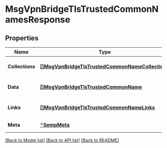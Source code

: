 # MsgVpnBridgeTlsTrustedCommonNamesResponse

## Properties
Name | Type | Description | Notes
------------ | ------------- | ------------- | -------------
**Collections** | [**[]MsgVpnBridgeTlsTrustedCommonNameCollections**](MsgVpnBridgeTlsTrustedCommonNameCollections.md) |  | [optional] [default to null]
**Data** | [**[]MsgVpnBridgeTlsTrustedCommonName**](MsgVpnBridgeTlsTrustedCommonName.md) |  | [optional] [default to null]
**Links** | [**[]MsgVpnBridgeTlsTrustedCommonNameLinks**](MsgVpnBridgeTlsTrustedCommonNameLinks.md) |  | [optional] [default to null]
**Meta** | [***SempMeta**](SempMeta.md) |  | [default to null]

[[Back to Model list]](../README.md#documentation-for-models) [[Back to API list]](../README.md#documentation-for-api-endpoints) [[Back to README]](../README.md)

